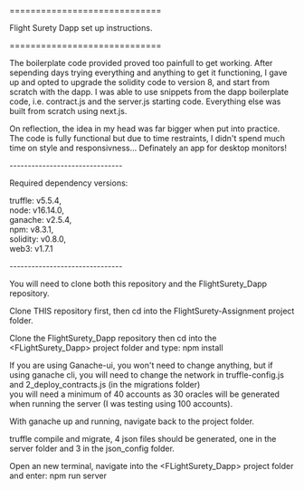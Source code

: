 =============================<br/>

Flight Surety Dapp set up instructions.<br/>

=============================<br/>

The boilerplate code provided proved too painfull to get working. After sepending days trying everything 
and anything to get it functioning, I gave up and opted to upgrade the solidity code to version 8, and
start from scratch with the dapp. I was able to use snippets from the dapp boilerplate code, i.e. contract.js
and the server.js starting code. Everything else was built from scratch using next.js.

On reflection, the idea in my head was far bigger when put into practice. The code is fully functional but 
due to time restraints, I didn't spend much time on style and responsivness... Definately an app for desktop monitors!

-------------------------------<br/>

Required dependency versions:

  truffle: v5.5.4, <br/>
  node: v16.14.0, <br/>
  ganache: v2.5.4, <br/>
  npm: v8.3.1, <br/>
  solidity: v0.8.0, <br/>
  web3: v1.7.1 <br/>
  
-------------------------------<br/>
  
You will need to clone both this repository and the FlightSurety_Dapp repository.<br/>

Clone THIS repository first, then cd into the FlightSurety-Assignment project folder.<br/>

Clone the FlightSurety_Dapp repository then cd into the <FLightSurety_Dapp> project folder and type: npm install<br/>
  
If you are using Ganache-ui, you won't need to change anything, but if using ganache cli, you will need to change the network
in truffle-config.js and 2_deploy_contracts.js (in the migrations folder)<br/>
you will need a minimum of 40 accounts as 30 oracles will be generated when running the server (I was testing using 100 accounts).

With ganache up and running, navigate back to the <FlightSurety-Assignment> project folder.<br/>
  
truffle compile and migrate, 4 json files should be generated, one in the server folder and 3 in the json_config folder.
  
Open an new terminal, navigate into the <FLightSurety_Dapp> project folder and enter: npm run server<br />

